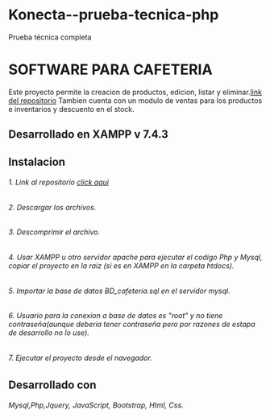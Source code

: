 # Konecta--prueba-tecnica-php
Prueba técnica completa 
# SOFTWARE PARA CAFETERIA
Este proyecto permite la creacion de productos, edicion, listar y eliminar.[link del repositorio](https://github.com/Brayanojeda360/Konecta--prueba-tecnica-php.git "link del repositorio")
Tambien cuenta con un modulo de ventas para los productos e inventarios y descuento en el stock.
## Desarrollado en XAMPP  v 7.4.3
## Instalacion
###### 1.  Link al repositorio [click aqui](https://github.com/Brayanojeda360/Konecta--prueba-tecnica-php.git "click aqui")
###### 2. Descargar los archivos.
###### 3. Descomprimir el archivo.
###### 4. Usar XAMPP u otro servidor apache para ejecutar el codigo Php y Mysql, copiar el proyecto en la raiz (si es en XAMPP en la carpeta htdocs). 
###### 5. Importar la base de datos BD_cafeteria.sql en el servidor mysql.
###### 6. Usuario para la conexion a base de datos es "root" y no tiene contraseña(aunque deberia tener contraseña pero por razones de estapa de desarrollo no lo use). 
###### 7. Ejecutar el proyecto desde el navegador.
## Desarrollado con
######  Mysql,Php,Jquery, JavaScript, Bootstrap, Html, Css.

